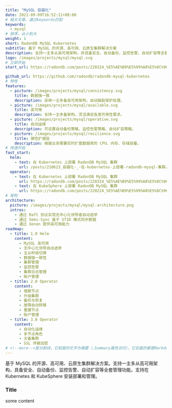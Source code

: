 ```yaml
---
title: "MySQL 容器化"
date: 2021-09-09T16:52:11+08:00
# 相关文章，通过keywords匹配
keywords:
  - mysql
# 排序，从小到大
weight: 1
short: RadonDB MySQL Kubernetes
subtitle: 基于 MySQL 的开源、高可用、云原生集群解决方案
description: 支持一主多从高可用架构，并具备安全、自动备份、监控告警、自动扩容等全套管理功能。支持在 Kubernetes 和 KubeSphere 上安装部署和管理。
logo: /images/projects/mysql/mysql.svg
# 立即开始
start_url: https://radondb.com/posts/220324_%E5%AE%B9%E5%99%A8%E5%8C%96-_-%E5%9C%A8-k8s-%E4%B8%8A%E9%83%A8%E7%BD%B2-radondb-mysql-operator-%E5%92%8C%E9%9B%86%E7%BE%A4/

github_url: https://github.com/radondb/radondb-mysql-kubernetes
# 特性
features:
  - picture: /images/projects/mysql/consistency.svg
    title: 数据强一致
    description: 采用一主多备高可用架构，自动脑裂保护处理。
  - picture: /images/projects/mysql/available.svg
    title: 高可用
    description: 支持一主多备架构，灵活满足各类可用性需求。
  - picture: /images/projects/mysql/operative.svg
    title: 自动运维
    description: 可设置自动备份策略、监控告警策略、自动扩容策略。
  - picture: /images/projects/mysql/resilience.svg
    title: 弹性扩缩容
    description: 根据业务需要实时扩展数据库的 CPU、内存、存储容量。  
# 快速开始
fast_start:
  helm:
    - text: 在 Kubernetes 上部署 RadonDB MySQL 集群
      url: /posts/210623_容器化-_-在-kubernetes-上部署-radondb-mysql-集群/
  operator:
    - text: 在 Kubernetes 上部署 RadonDB MySQL 集群
      url: https://radondb.com/posts/220324_%E5%AE%B9%E5%99%A8%E5%8C%96-_-%E5%9C%A8-k8s-%E4%B8%8A%E9%83%A8%E7%BD%B2-radondb-mysql-operator-%E5%92%8C%E9%9B%86%E7%BE%A4/
    - text: 在 KubeSphere 上部署 RadonDB MySQL 集群
      url: https://radondb.com/posts/220224_%E5%AE%B9%E5%99%A8%E5%8C%96-_-%E5%9C%A8-kubesphere-%E4%B8%AD%E9%83%A8%E7%BD%B2-mysql-%E9%9B%86%E7%BE%A4/
# 架构
architecture:
  picture: /images/projects/mysql/mysql-architecture.png
  intros:
    - 通过 Raft 协议实现无中心化领导者自动选举
    - 通过 Semi-Sync 基于 GTID 模式同步数据
    - 通过 Xenon 提供高可用能力
roadmap:
  - title: 1.0 Helm
    content:
      - MySQL 高可用
      - 无中心化领导自动选举
      - 主从秒级切换
      - 数据强一致性
      - 集群管理
      - 监控告警
      - 集群日志管理
      - 账户管理
  - title: 2.0 Operator
    content:
      - 增删节点
      - 升级集群
      - 备份与恢复
      - 故障自动转移
      - 重建节点
      - 账户管理
  - title: 3.0 Operator
    content:
      - 自动化运维
      - 多节点角色
      - 灾备集群
      - SSL 传输加密
# <!--more-->是分割线，它前面的文字为摘要（.Summary属性访问），它后面的都是Markdown格式内容（.Content），会自动匹配格式转成HTML
---
```


基于 MySQL 的开源、高可用、云原生集群解决方案。支持一主多从高可用架构，具备安全、自动备份、监控告警、自动扩容等全套管理功能。支持在 Kubernetes 和 KubeSphere 安装部署和管理。

<!--more-->

### Title

some content
